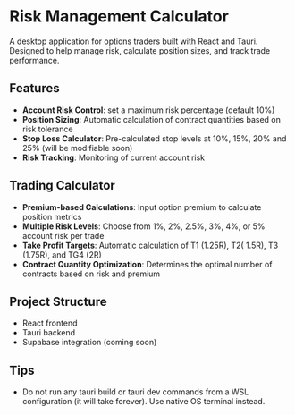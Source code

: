 # Risk Management Calculator

A desktop application for options traders built with React and Tauri. Designed to help manage risk, calculate position sizes, and track trade performance.

## Features

- **Account Risk Control**: set a maximum risk percentage (default 10%)
- **Position Sizing**: Automatic calculation of contract quantities based on risk tolerance
- **Stop Loss Calculator**: Pre-calculated stop levels at 10%, 15%, 20% and 25% (will be modifiable soon)
- **Risk Tracking**: Monitoring of current account risk

## Trading Calculator

- **Premium-based Calculations**: Input option premium to calculate position metrics
- **Multiple Risk Levels**: Choose from 1%, 2%, 2.5%, 3%, 4%, or 5% account risk per trade
- **Take Profit Targets**: Automatic calculation of T1 (1.25R), T2( 1.5R), T3 (1.75R), and TG4 (2R)
- **Contract Quantity Optimization**: Determines the optimal number of contracts based on risk and premium

## Project Structure

- React frontend
- Tauri backend
- Supabase integration (coming soon)

## Tips

- Do not run any tauri build or tauri dev commands from a WSL configuration (it will take forever). Use native OS terminal instead.
